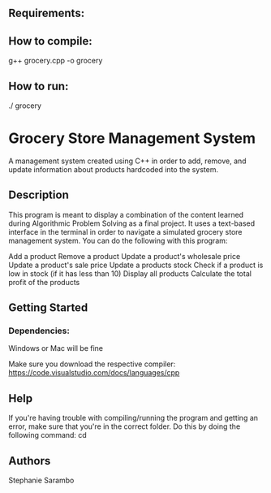 ## Requirements:

## How to compile:

g++ grocery.cpp -o grocery

## How to run:

./ grocery

# Grocery Store Management System

A management system created using C++ in order to add, remove, and update information about products hardcoded into the system.

## Description

This program is meant to display a combination of the content learned during Algorithmic Problem Solving as a final project. It uses a text-based interface in the terminal in order to navigate a simulated grocery store management system. You can do the following with this program:

Add a product
Remove a product
Update a product's wholesale price
Update a product's sale price
Update a products stock
Check if a product is low in stock (if it has less than 10)
Display all products
Calculate the total profit of the products

## Getting Started

### Dependencies:

Windows or Mac will be fine

Make sure you download the respective compiler: https://code.visualstudio.com/docs/languages/cpp

## Help

If you're having trouble with compiling/running the program and getting an error, make sure that you're in the correct folder. Do this by doing the following command: cd

## Authors

Stephanie Sarambo
